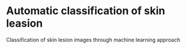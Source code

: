 # Automatic classification of skin leasion

Classification of skin lesion images through machine learning approach
